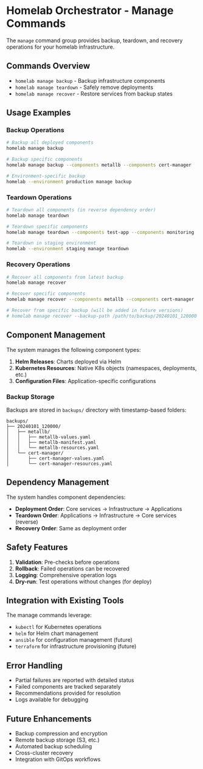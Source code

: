 # Homelab Orchestrator - Manage Commands

The `manage` command group provides backup, teardown, and recovery operations for your homelab infrastructure.

## Commands Overview

- `homelab manage backup` - Backup infrastructure components
- `homelab manage teardown` - Safely remove deployments
- `homelab manage recover` - Restore services from backup states

## Usage Examples

### Backup Operations

```bash
# Backup all deployed components
homelab manage backup

# Backup specific components
homelab manage backup --components metallb --components cert-manager

# Environment-specific backup
homelab --environment production manage backup
```

### Teardown Operations

```bash
# Teardown all components (in reverse dependency order)
homelab manage teardown

# Teardown specific components
homelab manage teardown --components test-app --components monitoring

# Teardown in staging environment
homelab --environment staging manage teardown
```

### Recovery Operations

```bash
# Recover all components from latest backup
homelab manage recover

# Recover specific components
homelab manage recover --components metallb --components cert-manager

# Recover from specific backup (will be added in future versions)
# homelab manage recover --backup-path /path/to/backup/20240101_120000
```

## Component Management

The system manages the following component types:

1. **Helm Releases**: Charts deployed via Helm
2. **Kubernetes Resources**: Native K8s objects (namespaces, deployments, etc.)
3. **Configuration Files**: Application-specific configurations

### Backup Storage

Backups are stored in `backups/` directory with timestamp-based folders:

```
backups/
├── 20240101_120000/
│   ├── metallb/
│   │   ├── metallb-values.yaml
│   │   ├── metallb-manifest.yaml
│   │   └── metallb-resources.yaml
│   └── cert-manager/
│       ├── cert-manager-values.yaml
│       └── cert-manager-resources.yaml
```

## Dependency Management

The system handles component dependencies:

- **Deployment Order**: Core services → Infrastructure → Applications
- **Teardown Order**: Applications → Infrastructure → Core services (reverse)
- **Recovery Order**: Same as deployment order

## Safety Features

1. **Validation**: Pre-checks before operations
2. **Rollback**: Failed operations can be recovered
3. **Logging**: Comprehensive operation logs
4. **Dry-run**: Test operations without changes (for deploy)

## Integration with Existing Tools

The manage commands leverage:

- `kubectl` for Kubernetes operations
- `helm` for Helm chart management
- `ansible` for configuration management (future)
- `terraform` for infrastructure provisioning (future)

## Error Handling

- Partial failures are reported with detailed status
- Failed components are tracked separately
- Recommendations provided for resolution
- Logs available for debugging

## Future Enhancements

- Backup compression and encryption
- Remote backup storage (S3, etc.)
- Automated backup scheduling
- Cross-cluster recovery
- Integration with GitOps workflows

